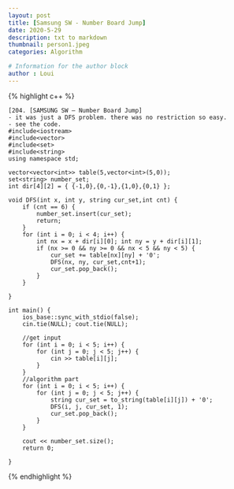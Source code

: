 ```yaml
---
layout: post
title: [Samsung SW - Number Board Jump]
date: 2020-5-29
description: txt to markdown
thumbnail: person1.jpeg
categories: Algorithm

# Information for the author block
author : Loui
---
```


{% highlight c++ %}

	﻿[204. [SAMSUNG SW – Number Board Jump]
	- it was just a DFS problem. there was no restriction so easy.
	- see the code.
	#include<iostream>
	#include<vector>
	#include<set>
	#include<string>
	using namespace std;
	
	vector<vector<int>> table(5,vector<int>(5,0));
	set<string> number_set;
	int dir[4][2] = { {-1,0},{0,-1},{1,0},{0,1} };
	
	void DFS(int x, int y, string cur_set,int cnt) {
		if (cnt == 6) {
			number_set.insert(cur_set);
			return;
		}
		for (int i = 0; i < 4; i++) {
			int nx = x + dir[i][0]; int ny = y + dir[i][1];
			if (nx >= 0 && ny >= 0 && nx < 5 && ny < 5) {
				cur_set += table[nx][ny] + '0';
				DFS(nx, ny, cur_set,cnt+1);
				cur_set.pop_back();
			}
		}
	
	}
	
	int main() {
		ios_base::sync_with_stdio(false);
		cin.tie(NULL); cout.tie(NULL);
	
		//get input
		for (int i = 0; i < 5; i++) {
			for (int j = 0; j < 5; j++) {
				cin >> table[i][j];
			}
		}
		//algorithm part
		for (int i = 0; i < 5; i++) {
			for (int j = 0; j < 5; j++) {
				string cur_set = to_string(table[i][j]) + '0';
				DFS(i, j, cur_set, 1);
				cur_set.pop_back();
			}
		}
	
		cout << number_set.size();
		return 0;
	
	}
	
{% endhighlight %}

